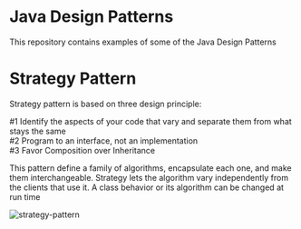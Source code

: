 # Java Design Patterns
This repository contains examples of some of the Java Design Patterns

# Strategy Pattern

Strategy pattern is based on three design principle:

#1 Identify the aspects of your code that vary and separate them from what stays the same <br />
#2 Program to an interface, not an implementation  <br />
#3 Favor Composition over Inheritance

This pattern define a family of algorithms, encapsulate each one, and make them interchangeable. Strategy lets the algorithm vary independently from the clients that use it. A class behavior or its algorithm can be changed at run time

![strategy-pattern](../master/strategy-pattern/strategy-pattern.JPG)



